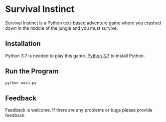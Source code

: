 # Survival Instinct

Survival Instinct is a Python text-based adventure game where you crashed down in the middle of the jungle and you must survive.

## Installation

Python 3.7 is needed to play this game. [Python 3.7](https://www.python.org/downloads/) to install Python.

## Run the Program

```python
python main.py
```

## Feedback
Feedback is welcome. If there are any problems or bugs please provide feedback.